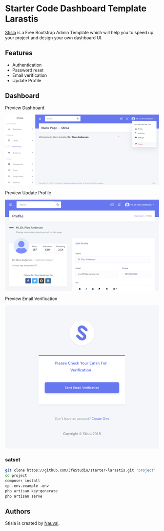# Starter Code Dashboard Template Larastis

[Stisla](https://github.com/stisla/stisla) is a Free Bootstrap Admin Template which will help you to speed up your project and design your own dashboard UI.

## Features

- Authentication
- Password reset
- Email verification
- Update Profile

## Dashboard

Preview Dashboard

![larastis](/public/preview/dashboard.png)

Preview Update Profile

![larastis](/public/preview/update-profile.png)

Preview Email Verification

![larastis](/public/preview/verified.png)

### satset

```bash
git clone https://github.com/JfeStudio/starter-larastis.git 'project'
cd project
composer install
cp .env.example .env
php artisan key:generate
php artisan serve
```

## Authors

Stisla is created by [Nauval](https://github.com/nauvalazhar).
